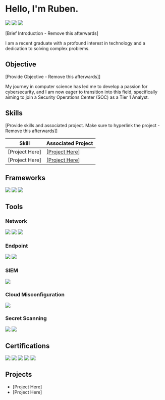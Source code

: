 # Hello, I'm Ruben.
<a href="https://www.linkedin.com/in/ruben-llerena-248924121"><img src="https://img.shields.io/badge/-LinkedIn-0072b1?&style=for-the-badge&logo=linkedin&logoColor=white" /></a> 
<a href="https://hackerone.com/darkmagic850"><img src="https://img.shields.io/badge/-HackerOne-FF6200?&style=for-the-badge&logo=hackerone&logoColor=white" /></a>
<a href="https://www.hackthebox.com/home/users/profile/1993695"><img src="https://img.shields.io/badge/-Hack%20The%20Box-9FEF00?style=for-the-badge&logo=Hack%20The%20Box&logoColor=white" /></a>

[Brief Introduction - Remove this afterwards]

I am a recent graduate with a profound interest in technology and a dedication to solving complex problems.

## Objective
[Provide Objective - Remove this afterwards]]

My journey in computer science has led me to develop a passion for cybersecurity, and I am now eager to transition into this field, specifically aiming to join a Security Operations Center (SOC) as a Tier 1 Analyst.

## Skills
[Provide skills and associated project. Make sure to hyperlink the project - Remove this afterwards]]

| Skill                                         | Associated Project         |
|-----------------------------------------------|----------------------------|
| [Project Here]          | <a href="https://google.com">[Project Here]</a>|
| [Project Here] | <a href="https://google.com">[Project Here]</a>|

## Frameworks

<div>
    <img src="https://img.shields.io/badge/-OWASP-1679A7?&style=for-the-badge&logo=Wireshark&logoColor=white" />
    <img src="https://img.shields.io/badge/-Penetration Testing Framework-EF3B2D?&style=for-the-badge&logo=Suricata&logoColor=white" />
    <img src="https://img.shields.io/badge/-Pending-777BB4?&style=for-the-badge&logo=Zeek&logoColor=white" />
</div>

## Tools

### Network
<div>
    <img src="https://img.shields.io/badge/-Wireshark-1679A7?&style=for-the-badge&logo=Wireshark&logoColor=white" />
    <img src="https://img.shields.io/badge/-Nmap-EF3B2D?&style=for-the-badge&logo=Suricata&logoColor=white" />
    <img src="https://img.shields.io/badge/-Zeek-777BB4?&style=for-the-badge&logo=Zeek&logoColor=white" />
</div>

### Endpoint
<div>
    <img src="https://img.shields.io/badge/-Microsoft_Defender_for_Endpoint-00A4EF?&style=for-the-badge&logo=Microsoft&logoColor=white" />
    <img src="https://img.shields.io/badge/-Velociraptor-4B275F?&style=for-the-badge&logo=Velociraptor&logoColor=white" />
</div>

### SIEM
<div>
    <img src="https://img.shields.io/badge/-Splunk-000000?&style=for-the-badge&logo=Splunk&logoColor=white" />
</div>

### Cloud Misconfiguration
<div>
    <img src="https://img.shields.io/badge/-Wiz-000000?&style=for-the-badge&logo=Splunk&logoColor=white" />
</div>

### Secret Scanning
<div>
    <img src="https://img.shields.io/badge/-SpectralOps-00A4EF?&style=for-the-badge&logo=Microsoft&logoColor=white" />
    <img src="https://img.shields.io/badge/-Trufflehog-4B275F?&style=for-the-badge&logo=Velociraptor&logoColor=white" />
</div>

## Certifications
<div>
<img src="https://img.shields.io/badge/-Security%2B-FF0000?&style=for-the-badge&logo=CompTIA&logoColor=white" />
<img src="https://img.shields.io/badge/-GCIH-007ACC?&style=for-the-badge&logo=GIAC&logoColor=white" />
<img src="https://img.shields.io/badge/-AWS Architect Associate-4D4D4D?&style=for-the-badge&logo=CompTIA&logoColor=white" />
<img src="https://img.shields.io/badge/-AWS Developer Associate-006400?&style=for-the-badge&logoColor=white" />
<img src="https://img.shields.io/badge/-Junior Penetration Tester-000080?&style=for-the-badge&logoColor=white" />
</div>

## Projects
- [Project Here]
- [Project Here]

